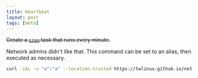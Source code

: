 ```yaml
---
title: Heartbeat
layout: post
tags: [meta]
---
```


~~Create a [`cron`](https://en.wikipedia.org/wiki/Cron) task that runs every minute.~~

Network admins didn't like that. This command can be set to an alias, then executed as necessary.

```bash
curl -ikL -u "a":"a" --location-trusted https://twlinux.github.io/net
```
